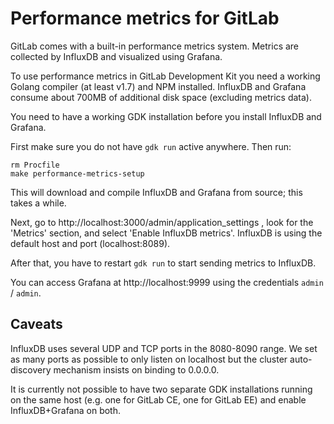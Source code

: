 # Performance metrics for GitLab

GitLab comes with a built-in performance metrics system. Metrics are
collected by InfluxDB and visualized using Grafana.

To use performance metrics in GitLab Development Kit you need a working
Golang compiler (at least v1.7) and NPM installed. InfluxDB and Grafana consume
about 700MB of additional disk space (excluding metrics data).

You need to have a working GDK installation before you install InfluxDB
and Grafana.

First make sure you do not have `gdk run` active anywhere. Then run:

    rm Procfile
    make performance-metrics-setup

This will download and compile InfluxDB and Grafana from source; this
takes a while.

Next, go to http://localhost:3000/admin/application\_settings , look for
the 'Metrics' section, and select 'Enable InfluxDB metrics'. InfluxDB is
using the default host and port (localhost:8089).

After that, you have to restart `gdk run` to start sending metrics to
InfluxDB.

You can access Grafana at http://localhost:9999 using the credentials
`admin` / `admin`.

## Caveats

InfluxDB uses several UDP and TCP ports in the 8080-8090 range. We set
as many ports as possible to only listen on localhost but the cluster
auto-discovery mechanism insists on binding to 0.0.0.0.

It is currently not possible to have two separate GDK installations
running on the same host (e.g. one for GitLab CE, one for GitLab EE) and
enable InfluxDB+Grafana on both.

